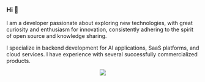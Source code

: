 ### Hi 👋

I am a developer passionate about exploring new technologies, with great curiosity and enthusiasm for innovation, consistently adhering to the spirit of open source and knowledge sharing.

I specialize in backend development for AI applications, SaaS platforms, and cloud services. I have experience with several successfully commercialized products.


<div align="center">
  <a href="https://github.com/xxnuo">
    <img align="center" src="https://github-readme-stats.vercel.app/api?username=xxnuo&theme=swift&show_icons=true" />
  </a>
</div>
